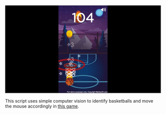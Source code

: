<p align = "center">
  <img src = "https://github.com/imfeelingitchy/auto-basketball/blob/main/demo.gif">
</p>

This script uses simple computer vision to identify basketballs and move the mouse accordingly in [this game](https://cdn-factory.marketjs.com/en/hoop-star/index.html).
